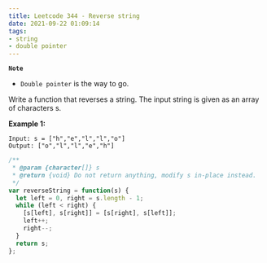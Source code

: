 ```yaml
---
title: Leetcode 344 - Reverse string
date: 2021-09-22 01:09:14
tags:
- string
- double pointer
---
```

**`Note`**
- `Double pointer` is the way to go.

Write a function that reverses a string. The input string is given as an array of characters s.

**Example 1:**
```
Input: s = ["h","e","l","l","o"]
Output: ["o","l","l","e","h"]
```

```javascript
/**
 * @param {character[]} s
 * @return {void} Do not return anything, modify s in-place instead.
 */
var reverseString = function(s) {
  let left = 0, right = s.length - 1;
  while (left < right) {
    [s[left], s[right]] = [s[right], s[left]];
    left++;
    right--;
  }
  return s;
};
```
